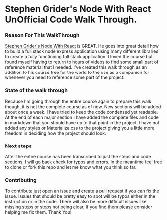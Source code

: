 # Stephen Grider's Node With React UnOfficial Code Walk Through.

### Reason For This WalkThrough
[Stephen Grider's Node With React](https://www.udemy.com/node-with-react-fullstack-web-development/) is GREAT. He goes into great detail how to build a full stack node express application using many different libraries to create a fully functioning full stack application. I loved the course but found myself having to return to hours of videos to find some small part of reference material that I needed. I've created this walk through as an addition to his course free for the world to the use as a companion for whenever you need to reference some part of the project.

### State of the walk through
Because I'm going through the entire course again to prepare this walk though, it is not the complete course as of now. New sections will be added about once a week. I have tried to keep the code condensed yet readable. At the end of each major section I have added the complete files and code in markdown that you should have up to that point in the project. I have not added any styles or Materialize css to the project giving you a little more freedom in deciding how the project should look. 

### Next steps
After the entire course has been transcribed to just the steps and code sections, I will  go back check for typos and errors. In the meantime feel free to clone or fork this repo and let me know what you think so far.

### Contributing
To contribute just open an issue and create a pull request if you can fix the issue. Issues that should be pretty easy to spot will be typos either in the instruction or in the code. There will also be more difficult issues like missing steps or stops not being clear. If you find them please consider helping me fix them. Thank You!